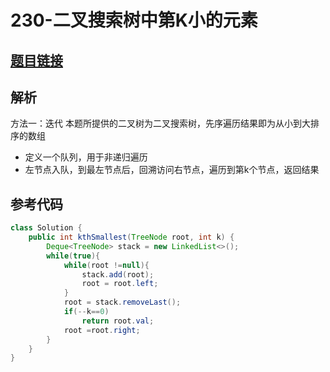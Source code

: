 # 230-二叉搜索树中第K小的元素

## [题目链接](https://leetcode-cn.com/problems/kth-smallest-element-in-a-bst/)

## 解析
方法一：迭代
本题所提供的二叉树为二叉搜索树，先序遍历结果即为从小到大排序的数组
- 定义一个队列，用于非递归遍历
- 左节点入队，到最左节点后，回溯访问右节点，遍历到第k个节点，返回结果


## 参考代码
```Java
class Solution {
    public int kthSmallest(TreeNode root, int k) {
        Deque<TreeNode> stack = new LinkedList<>();
        while(true){
            while(root !=null){
                stack.add(root);
                root = root.left;
            }
            root = stack.removeLast();
            if(--k==0)
                return root.val;
            root =root.right;
        }
    }
}
```